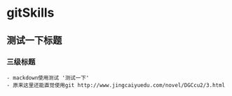 # gitSkills
## 测试一下标题
### 三级标题

    - mackdown使用测试 '测试一下'
    - 原来这里还能直觉使用git http://www.jingcaiyuedu.com/novel/DGCcu2/3.html